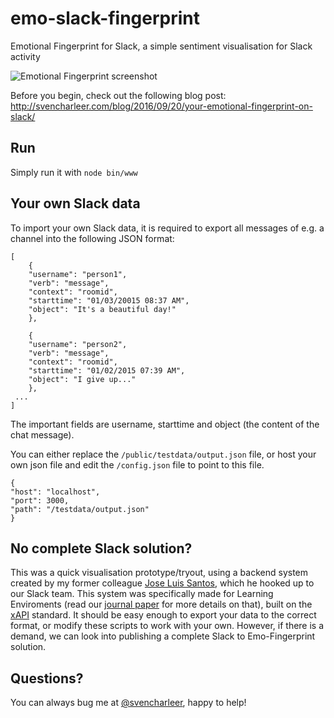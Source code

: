 # emo-slack-fingerprint
Emotional Fingerprint for Slack, a simple sentiment visualisation for Slack activity

![Emotional Fingerprint screenshot](https://cdn-images-1.medium.com/max/800/1*ZiQiSODP4NwI-94qF_ymLQ.png)

Before you begin, check out the following blog post:
http://svencharleer.com/blog/2016/09/20/your-emotional-fingerprint-on-slack/

## Run

Simply run it with `node bin/www`

## Your own Slack data

To import your own Slack data, it is required to export all messages of e.g. a channel into the following JSON format:

    [
        {
        "username": "person1", 
        "verb": "message", 
        "context": "roomid", 
        "starttime": "01/03/20015 08:37 AM", 
        "object": "It's a beautiful day!"
        }, 
        
        {
        "username": "person2", 
        "verb": "message", 
        "context": "roomid", 
        "starttime": "01/02/2015 07:39 AM", 
        "object": "I give up..."
        },
     ...
    ]
  
  The important fields are username, starttime and object (the content of the chat message).
  
  You can either replace the `/public/testdata/output.json` file, or host your own json file and edit the `/config.json` file to point to this file.

    {
    "host": "localhost",
    "port": 3000,
    "path": "/testdata/output.json"	
    }
  
## No complete Slack solution?

This was a quick visualisation prototype/tryout, using a backend system created by my former colleague [Jose Luis Santos](https://about.me/jlsantoso), which he hooked up to our Slack team. This system was specifically made for Learning Enviroments (read our [journal paper](http://jucs.org/jucs_21_7/tracking_data_in_open/jucs_21_07_0976_0996_santos.pdf) for more details on that), built on the [xAPI](http://tincanapi.com/) standard. It should be easy enough to export your data to the correct format, or modify these scripts to work with your own. However, if there is a demand, we can look into publishing a  complete Slack to Emo-Fingerprint solution.

## Questions?
  
You can always bug me at [@svencharleer](http://twitter.com/svencharleer), happy to help!

